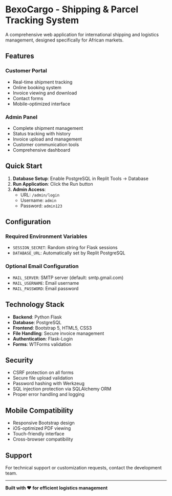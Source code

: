 # BexoCargo - Shipping & Parcel Tracking System

A comprehensive web application for international shipping and logistics management, designed specifically for African markets.

## Features

### Customer Portal
- Real-time shipment tracking
- Online booking system
- Invoice viewing and download
- Contact forms
- Mobile-optimized interface

### Admin Panel
- Complete shipment management
- Status tracking with history
- Invoice upload and management
- Customer communication tools
- Comprehensive dashboard

## Quick Start

1. **Database Setup**: Enable PostgreSQL in Replit Tools → Database
2. **Run Application**: Click the Run button
3. **Admin Access**: 
   - URL: `/admin/login`
   - Username: `admin`
   - Password: `admin123`

## Configuration

### Required Environment Variables
- `SESSION_SECRET`: Random string for Flask sessions
- `DATABASE_URL`: Automatically set by Replit PostgreSQL

### Optional Email Configuration
- `MAIL_SERVER`: SMTP server (default: smtp.gmail.com)
- `MAIL_USERNAME`: Email username
- `MAIL_PASSWORD`: Email password

## Technology Stack

- **Backend**: Python Flask
- **Database**: PostgreSQL
- **Frontend**: Bootstrap 5, HTML5, CSS3
- **File Handling**: Secure invoice management
- **Authentication**: Flask-Login
- **Forms**: WTForms validation

## Security

- CSRF protection on all forms
- Secure file upload validation
- Password hashing with Werkzeug
- SQL injection protection via SQLAlchemy ORM
- Proper error handling and logging

## Mobile Compatibility

- Responsive Bootstrap design
- iOS-optimized PDF viewing
- Touch-friendly interface
- Cross-browser compatibility

## Support

For technical support or customization requests, contact the development team.

---

**Built with ❤️ for efficient logistics management**